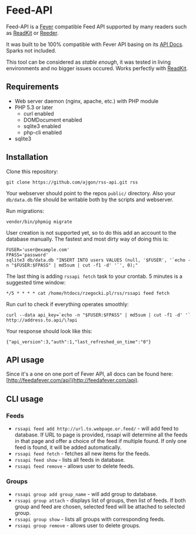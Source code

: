 # Feed-API

Feed-API is a [Fever](http://feedafever.com/) compatible Feed API supported by many readers such as [ReadKit](http://readkitapp.com/) or [Reeder](http://reederapp.com/).

It was built to be 100% compatible with Fever API basing on its [API Docs](http://feedafever.com/api). Sparks not included.

This tool can be considered as _stable enough_, it was tested in living environments and no bigger issues occured. Works perfectly with [ReadKit](http://readkitapp.com/).

## Requirements

* Web server daemon (nginx, apache, etc.) with PHP module
* PHP 5.3 or later
    * curl enabled
    * DOMDocument enabled
    * sqlite3 enabled
    * php-cli enabled
* sqlite3

## Installation

Clone this repository:

    git clone https://github.com/ajgon/rss-api.git rss

Your webserver should point to the repos `public/` directory. Also your `db/data.db` file should be writable both by the scripts and webserver. 

Run migrations:

    vendor/bin/phpmig migrate

User creation is not supported yet, so to do this add an account to the database manually. The fastest and most dirty way of doing this is:

    FUSER='user@example.com'
    FPASS='password'
    sqlite3 db/data.db "INSERT INTO users VALUES (null, '$FUSER', '`echo -n "$FUSER:$FPASS" | md5sum | cut -f1 -d' '`', 0);"

The last thing is adding `rssapi fetch` task to your crontab. 5 minutes is a suggested time window:

    */5 * * * * cat /home/htdocs/rzegocki.pl/rss/rssapi feed fetch

Run curl to check if everything operates smoothly:

    curl --data api_key=`echo -n "$FUSER:$FPASS" | md5sum | cut -f1 -d' '` http://address.to.api/\?api

Your response should look like this:

    {"api_version":3,"auth":1,"last_refreshed_on_time":"0"}

## API usage

Since it's a one on one port of Fever API, all docs can be found here: [http://feedafever.com/api](http://feedafever.com/api).

## CLI usage

### Feeds

* `rssapi feed add http://url.to.webpage.or.feed/` - will add feed to database. If URL to page is provided, rssapi will determine all the feeds in that page and offer a choice of the feed if multiple found. If only one feed is found, it will be added automatically.
* `rssapi feed fetch` - fetches all new items for the feeds.
* `rssapi feed show` - lists all feeds in database.
* `rssapi feed remove` - allows user to delete feeds.

### Groups

* `rssapi group add group_name` - will add group to database.
* `rssapi group attach` - displays list of groups, then list of feeds. If both group and feed are chosen, selected feed will be attached to selected group.
* `rssapi group show` - lists all groups with corresponding feeds.
* `rssapi group remove` - allows user to delete groups.
